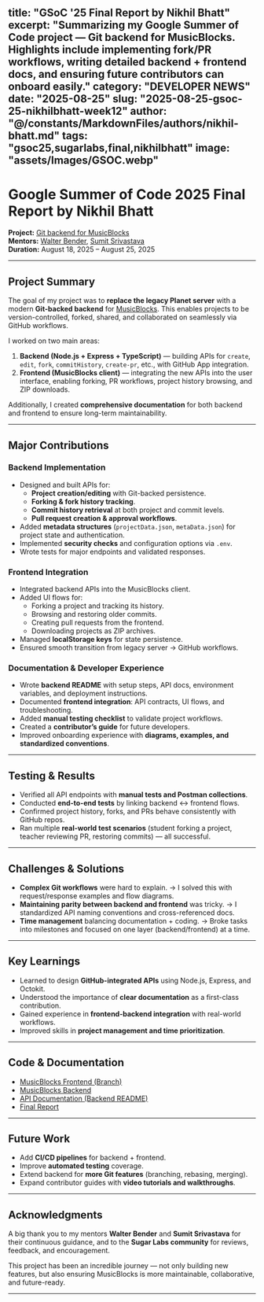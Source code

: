 title: "GSoC '25 Final Report by Nikhil Bhatt"
excerpt: "Summarizing my Google Summer of Code project — Git backend for MusicBlocks. Highlights include implementing fork/PR workflows, writing detailed backend + frontend docs, and ensuring future contributors can onboard easily."
category: "DEVELOPER NEWS"
date: "2025-08-25"
slug: "2025-08-25-gsoc-25-nikhilbhatt-week12"
author: "@/constants/MarkdownFiles/authors/nikhil-bhatt.md"
tags: "gsoc25,sugarlabs,final,nikhilbhatt"
image: "assets/Images/GSOC.webp"
---

<!-- markdownlint-disable -->

# Google Summer of Code 2025 Final Report by Nikhil Bhatt

**Project:** [Git backend for MusicBlocks](https://github.com/benikk/musicblocks-backend)  
**Mentors:** [Walter Bender](https://github.com/walterbender), [Sumit Srivastava](https://github.com/sum2it)  
**Duration:** August 18, 2025 – August 25, 2025  

---

## Project Summary

The goal of my project was to **replace the legacy Planet server** with a modern **Git-backed backend** for [MusicBlocks](https://github.com/sugarlabs/musicblocks). This enables projects to be version-controlled, forked, shared, and collaborated on seamlessly via GitHub workflows.  

I worked on two main areas:  

1. **Backend (Node.js + Express + TypeScript)** — building APIs for `create`, `edit`, `fork`, `commitHistory`, `create-pr`, etc., with GitHub App integration.  
2. **Frontend (MusicBlocks client)** — integrating the new APIs into the user interface, enabling forking, PR workflows, project history browsing, and ZIP downloads.  

Additionally, I created **comprehensive documentation** for both backend and frontend to ensure long-term maintainability.

---

## Major Contributions

###  **Backend Implementation**
- Designed and built APIs for:
  - **Project creation/editing** with Git-backed persistence.  
  - **Forking & fork history tracking**.  
  - **Commit history retrieval** at both project and commit levels.  
  - **Pull request creation & approval workflows**.  
- Added **metadata structures** (`projectData.json`, `metaData.json`) for project state and authentication.  
- Implemented **security checks** and configuration options via `.env`.  
- Wrote tests for major endpoints and validated responses.  

###  **Frontend Integration**
- Integrated backend APIs into the MusicBlocks client.  
- Added UI flows for:
  - Forking a project and tracking its history.  
  - Browsing and restoring older commits.  
  - Creating pull requests from the frontend.  
  - Downloading projects as ZIP archives.  
- Managed **localStorage keys** for state persistence.  
- Ensured smooth transition from legacy server → GitHub workflows.  

###  **Documentation & Developer Experience**
- Wrote **backend README** with setup steps, API docs, environment variables, and deployment instructions.  
- Documented **frontend integration**: API contracts, UI flows, and troubleshooting.  
- Added **manual testing checklist** to validate project workflows.  
- Created a **contributor’s guide** for future developers.  
- Improved onboarding experience with **diagrams, examples, and standardized conventions**.  

---

## Testing & Results

- Verified all API endpoints with **manual tests and Postman collections**.  
- Conducted **end-to-end tests** by linking backend ↔ frontend flows.  
- Confirmed project history, forks, and PRs behave consistently with GitHub repos.  
- Ran multiple **real-world test scenarios** (student forking a project, teacher reviewing PR, restoring commits) — all successful.  

---

## Challenges & Solutions

- **Complex Git workflows** were hard to explain. → I solved this with request/response examples and flow diagrams.  
- **Maintaining parity between backend and frontend** was tricky. → I standardized API naming conventions and cross-referenced docs.  
- **Time management** balancing documentation + coding. → Broke tasks into milestones and focused on one layer (backend/frontend) at a time.  

---

## Key Learnings

- Learned to design **GitHub-integrated APIs** using Node.js, Express, and Octokit.  
- Understood the importance of **clear documentation** as a first-class contribution.  
- Gained experience in **frontend-backend integration** with real-world workflows.  
- Improved skills in **project management and time prioritization**.  

---

## Code & Documentation

- [MusicBlocks Frontend (Branch)](https://github.com/BeNikk/musicblocks/tree/git-musicblocks-frontend)  
- [MusicBlocks Backend](https://github.com/benikk/musicblocks-backend)  
- [API Documentation (Backend README)](https://github.com/benikk/musicblocks-backend/blob/main/README.md) 
- [Final Report](https://github.com/benikk/GSoC-2025) 

---

## Future Work

- Add **CI/CD pipelines** for backend + frontend.  
- Improve **automated testing** coverage.  
- Extend backend for **more Git features** (branching, rebasing, merging).  
- Expand contributor guides with **video tutorials and walkthroughs**.  

---

## Acknowledgments

A big thank you to my mentors **Walter Bender** and **Sumit Srivastava** for their continuous guidance, and to the **Sugar Labs community** for reviews, feedback, and encouragement.  

This project has been an incredible journey — not only building new features, but also ensuring MusicBlocks is more maintainable, collaborative, and future-ready.  

---
